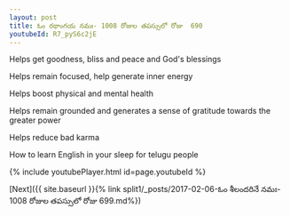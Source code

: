 ```yaml
---
layout: post
title: ఓం రథాంగయ నమః- 1008 రోజుల తపస్సులో రోజు  690
youtubeId: R7_pyS6c2jE
---
```

 
 
Helps get goodness, bliss and peace and God's blessings
 
Helps remain focused, help generate inner energy 
 
Helps boost physical and mental health 
 
Helps remain grounded and generates a sense of gratitude towards the greater power 
 
Helps reduce bad karma
 
How to learn English in your sleep for telugu people
 
 
 
 


{% include youtubePlayer.html id=page.youtubeId %}
 
[Next]({{ site.baseurl }}{% link split1/_posts/2017-02-06-ఓం శీలందరినే నమః- 1008 రోజుల తపస్సులో రోజు  699.md%})
 
